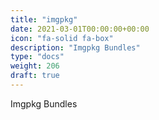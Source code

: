 ```yaml
---
title: "imgpkg"
date: 2021-03-01T00:00:00+00:00
icon: "fa-solid fa-box"
description: "Imgpkg Bundles"
type: "docs"
weight: 206
draft: true
---
```


Imgpkg Bundles
